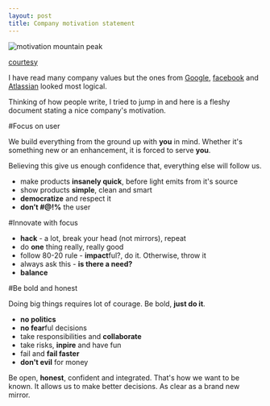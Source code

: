 ```yaml
---
layout: post
title: Company motivation statement
---
```


![motivation mountain peak](http://www.hdwallpapers.in/walls/snow_peak-HD.jpg)

[courtesy](http://www.hdwallpapers.in/tag/peak.html)

I have read many company values but the ones from [Google](https://www.google.com/about/company/philosophy/), [facebook](https://www.facebook.com/) and [Atlassian](https://www.atlassian.com/company/values) looked most logical.

Thinking of how people write, I tried to jump in and here is a fleshy document stating a nice company's motivation.

#Focus on user

We build everything from the ground up with **you** in mind. Whether it's something new or an enhancement, it is forced to serve **you**.

Believing this give us enough confidence that, everything else will follow us.

 - make products **insanely quick**, before light emits from it's source
 - show products **simple**, clean and smart
 - **democratize** and respect it
 - **don’t #@!%** the user

#Innovate with focus

 - **hack** - a lot, break your head (not mirrors), repeat
 - do **one** thing really, really good
 - follow 80-20 rule - **impact**ful?, do it. Otherwise, throw it
 - always ask this - **is there a need?**
 - **balance** 
 
#Be bold and honest

Doing big things requires lot of courage. Be bold, **just do it**.

- **no politics**
- **no fear**ful decisions
- take responsibilities and **collaborate**
- take risks, **inpire** and have fun
- fail and **fail faster**
- **don't evil** for money

Be open, **honest**, confident and integrated. That's how we want to be known. It allows us to make better decisions. As clear as a brand new mirror.
